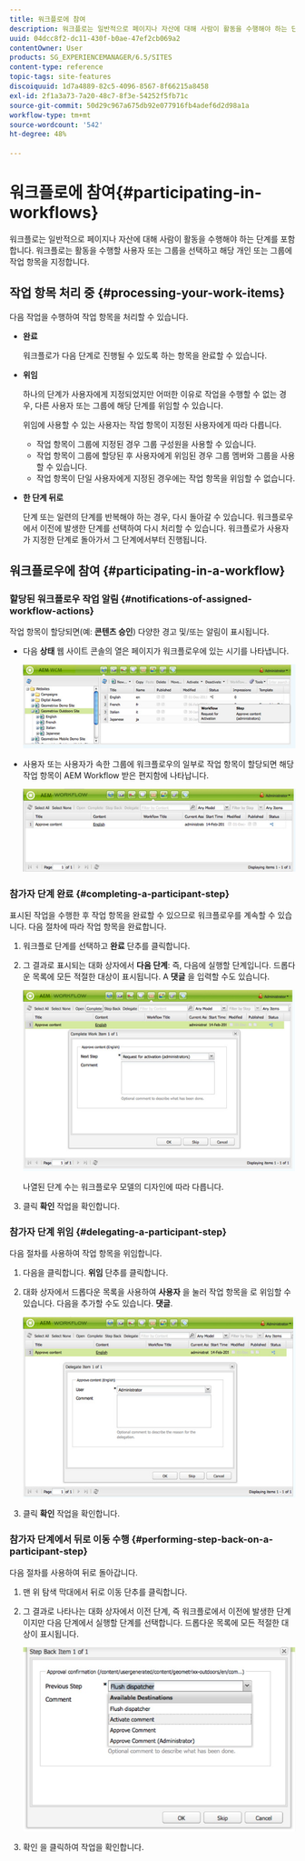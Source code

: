 ```yaml
---
title: 워크플로에 참여
description: 워크플로는 일반적으로 페이지나 자산에 대해 사람이 활동을 수행해야 하는 단계를 포함합니다. 워크플로는 활동을 수행할 사용자 또는 그룹을 선택하고 해당 개인 또는 그룹에 작업 항목을 지정합니다.
uuid: 04dcc8f2-dc11-430f-b0ae-47ef2cb069a2
contentOwner: User
products: SG_EXPERIENCEMANAGER/6.5/SITES
content-type: reference
topic-tags: site-features
discoiquuid: 1d7a4889-82c5-4096-8567-8f66215a8458
exl-id: 2f1a3a73-7a20-48c7-8f3e-54252f5fb71c
source-git-commit: 50d29c967a675db92e077916fb4adef6d2d98a1a
workflow-type: tm+mt
source-wordcount: '542'
ht-degree: 48%

---
```


# 워크플로에 참여{#participating-in-workflows}

워크플로는 일반적으로 페이지나 자산에 대해 사람이 활동을 수행해야 하는 단계를 포함합니다. 워크플로는 활동을 수행할 사용자 또는 그룹을 선택하고 해당 개인 또는 그룹에 작업 항목을 지정합니다.

## 작업 항목 처리 중 {#processing-your-work-items}

다음 작업을 수행하여 작업 항목을 처리할 수 있습니다.

* **완료**

  워크플로가 다음 단계로 진행될 수 있도록 하는 항목을 완료할 수 있습니다.

* **위임**

  하나의 단계가 사용자에게 지정되었지만 어떠한 이유로 작업을 수행할 수 없는 경우, 다른 사용자 또는 그룹에 해당 단계를 위임할 수 있습니다.

  위임에 사용할 수 있는 사용자는 작업 항목이 지정된 사용자에게 따라 다릅니다.

   * 작업 항목이 그룹에 지정된 경우 그룹 구성원을 사용할 수 있습니다.
   * 작업 항목이 그룹에 할당된 후 사용자에게 위임된 경우 그룹 멤버와 그룹을 사용할 수 있습니다.
   * 작업 항목이 단일 사용자에게 지정된 경우에는 작업 항목을 위임할 수 없습니다.

* **한 단계 뒤로**

  단계 또는 일련의 단계를 반복해야 하는 경우, 다시 돌아갈 수 있습니다. 워크플로우에서 이전에 발생한 단계를 선택하여 다시 처리할 수 있습니다. 워크플로가 사용자가 지정한 단계로 돌아가서 그 단계에서부터 진행됩니다.

## 워크플로우에 참여 {#participating-in-a-workflow}

### 할당된 워크플로우 작업 알림 {#notifications-of-assigned-workflow-actions}

작업 항목이 할당되면(예: **콘텐츠 승인**) 다양한 경고 및/또는 알림이 표시됩니다.

* 다음 **상태** 웹 사이트 콘솔의 열은 페이지가 워크플로우에 있는 시기를 나타냅니다.

  ![워크플로 상태-1](assets/workflowstatus-1.png)

* 사용자 또는 사용자가 속한 그룹에 워크플로우의 일부로 작업 항목이 할당되면 해당 작업 항목이 AEM Workflow 받은 편지함에 나타납니다.

  ![workflowinbox](assets/workflowinbox.png)

### 참가자 단계 완료 {#completing-a-participant-step}

표시된 작업을 수행한 후 작업 항목을 완료할 수 있으므로 워크플로우를 계속할 수 있습니다. 다음 절차에 따라 작업 항목을 완료합니다.

1. 워크플로 단계를 선택하고 **완료** 단추를 클릭합니다.
1. 그 결과로 표시되는 대화 상자에서 **다음 단계**: 즉, 다음에 실행할 단계입니다. 드롭다운 목록에 모든 적절한 대상이 표시됩니다. A **댓글** 을 입력할 수도 있습니다.

   ![workflowcomplete](assets/workflowcomplete.png)

   나열된 단계 수는 워크플로우 모델의 디자인에 따라 다릅니다.

1. 클릭 **확인** 작업을 확인합니다.

### 참가자 단계 위임 {#delegating-a-participant-step}

다음 절차를 사용하여 작업 항목을 위임합니다.

1. 다음을 클릭합니다. **위임** 단추를 클릭합니다.
1. 대화 상자에서 드롭다운 목록을 사용하여 **사용자** 을 눌러 작업 항목을 로 위임할 수 있습니다. 다음을 추가할 수도 있습니다. **댓글**.

   ![workflowdelegate](assets/workflowdelegate.png)

1. 클릭 **확인** 작업을 확인합니다.

### 참가자 단계에서 뒤로 이동 수행 {#performing-step-back-on-a-participant-step}

다음 절차를 사용하여 뒤로 돌아갑니다.

1. 맨 위 탐색 막대에서 뒤로 이동 단추를 클릭합니다.
1. 그 결과로 나타나는 대화 상자에서 이전 단계, 즉 워크플로에서 이전에 발생한 단계이지만 다음 단계에서 실행할 단계를 선택합니다. 드롭다운 목록에 모든 적절한 대상이 표시됩니다.

   ![screen_shot_2018-08-10at155325](assets/screen_shot_2018-08-10at155325.jpg)

1. 확인 을 클릭하여 작업을 확인합니다.
